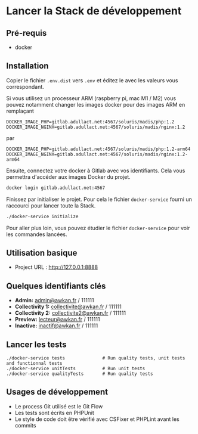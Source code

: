 Lancer la Stack de développement
================================

## Pré-requis
* docker

## Installation
Copier le fichier `.env.dist` vers `.env` et éditez le avec les valeurs vous correspondant.

Si vous utilisez un processeur ARM (raspberry pi, mac M1 / M2) vous pouvez notamment changer les images docker pour des images ARM en remplaçant

```
DOCKER_IMAGE_PHP=gitlab.adullact.net:4567/soluris/madis/php:1.2
DOCKER_IMAGE_NGINX=gitlab.adullact.net:4567/soluris/madis/nginx:1.2
```
par 
```
DOCKER_IMAGE_PHP=gitlab.adullact.net:4567/soluris/madis/php:1.2-arm64
DOCKER_IMAGE_NGINX=gitlab.adullact.net:4567/soluris/madis/nginx:1.2-arm64
```

Ensuite, connectez votre docker à Gitlab avec vos identifiants.
Cela vous permettra d'accéder aux images Docker du projet.
```bash
docker login gitlab.adullact.net:4567
```

Finissez par initialiser le projet.
Pour cela le fichier `docker-service` fourni un raccourci pour lancer toute la Stack.
```bash
./docker-service initialize
```

Pour aller plus loin, vous pouvez étudier le fichier `docker-service` pour voir les commandes lancées.

## Utilisation basique

* Project URL : http://127.0.0.1:8888

## Quelques identifiants clés

- **Admin:** admin@awkan.fr / 111111
- **Collectivity 1:** collectivite@awkan.fr / 111111
- **Collectivity 2:** collectivite2@awkan.fr / 111111
- **Preview:** lecteur@awkan.fr / 111111
- **Inactive:** inactif@awkan.fr / 111111

## Lancer les tests
```
./docker-service tests              # Run quality tests, unit tests and functionnal tests
./docker-service unitTests          # Run unit tests
./docker-service qualityTests       # Run quality tests
```

## Usages de développement
* Le process Git utilisé est le Git Flow
* Les tests sont écrits en PHPUnit
* Le style de code doit être vérifié avec CSFixer et PHPLint avant les commits
